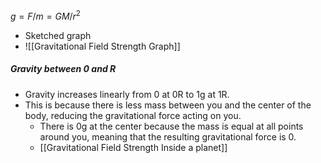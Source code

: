$g=F/m = GM/r^2$

- Sketched graph
- ![[Gravitational Field Strength Graph]]


##### Gravity between 0 and R
- Gravity increases linearly from 0 at 0R to 1g at 1R.
- This is because there is less mass between you and the center of the body, reducing the gravitational force acting on you.
	- There is 0g at the center because the mass is equal at all points around you, meaning that the resulting gravitational force is 0.
	- [[Gravitational Field Strength Inside a planet]]
